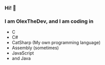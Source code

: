 ### Hi! 👋

### I am OlexTheDev, and I am coding in

- C
- C#
- CatSharp (My own programming language)
- Assembly (sometimes)
- JavaScript
- and Java
